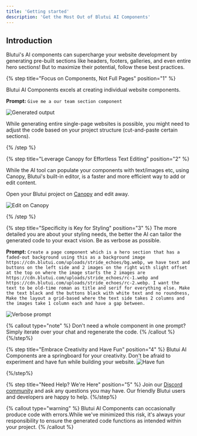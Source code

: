 ```yaml
---
title: 'Getting started'
description: 'Get the Most Out of Blutui AI Components'
---
```


## Introduction

Blutui's AI components can supercharge your website development by generating pre-built sections like headers, footers, galleries, and even entire hero sections! But to maximize their potential, follow these best practices.

{% step title="Focus on Components, Not Full Pages" position="1" %}

Blutui AI Components excels at creating individual website components.

**Prompt:** `Give me a our team section component`

![Generated output](https://cdn.blutui.com/uploads/assets/Dev/ai-components/best-practices-prompt.png)

While generating entire single-page websites is possible, you might need to adjust the code based on your project structure (cut-and-paste certain sections).

{% /step %}

{% step title="Leverage Canopy for Effortless Text Editing" position="2" %}

While the AI tool can populate your components with text/images etc, using Canopy, Blutui's built-in editor, is a faster and more efficient way to add or edit content.

Open your Blutui project on [Canopy](https://help.blutui.com/dashboard/site-dashboard/canopy/canopy-overview) and edit away.

![Edit on Canopy](https://cdn.blutui.com/uploads/assets/Dev/ai-components/best-pratices-canopy.png)

{% /step %}

{% step title="Specificity is Key for Styling" position="3" %}
The more detailed you are about your styling needs, the better the AI can tailor the generated code to your exact vision. Be as verbose as possible.

**Prompt:** `Create a page component which is a hero section that has a faded-out background using this as a background image https://cdn.blutui.com/uploads/stride_echoes/bg.webp, we have text and buttons on the left side and 2 images on the right with slight offset at the top on where the image starts the 2 images are https://cdn.blutui.com/uploads/stride_echoes/rc-1.webp and https://cdn.blutui.com/uploads/stride_echoes/rc-2.webp. I want the text to be old-time roman as title and serif for everything else. Make the text black and the buttons black with white text and no roundness, Make the layout a grid-based where the text side takes 2 columns and the images take 1 column each and have a gap between.`

![Verbose prompt](https://cdn.blutui.com/uploads/assets/Dev/ai-components/best-practices-verbose.png)

{% callout type="note" %}
Don't need a whole component in one prompt? Simply iterate over your chat and regenerate the code.
{% /callout %}
{%/step%}

{% step title="Embrace Creativity and Have Fun" position="4" %}
Blutui AI Components are a springboard for your creativity. Don't be afraid to experiment and have fun while building your website.
![Have fun](https://cdn.blutui.com/uploads/assets/Dev/ai-components/best-practices-fun.png)

{%/step%}

{% step title="Need Help? We're Here" position="5" %}
Join our [Discord community](https://discord.com/invite/4H8dZW6Fva) and ask any questions you may have. Our friendly Blutui users and developers are happy to help.
{%/step%}

{% callout type="warning" %}
Blutui AI Components can occasionally produce code with errors.While we've minimized this risk, it's always your responsibility to ensure the generated code functions as intended within your project.
{% /callout %}
